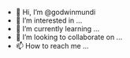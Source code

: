 - 👋 Hi, I’m @godwinmundi
- 👀 I’m interested in ...
- 🌱 I’m currently learning ...
- 💞️ I’m looking to collaborate on ...
- 📫 How to reach me ...

<!---
godwinmundi/godwinmundi is a ✨ special ✨ repository because its `README.md` (this file) appears on your GitHub profile.
You can click the Preview link to take a look at your changes.
--->

